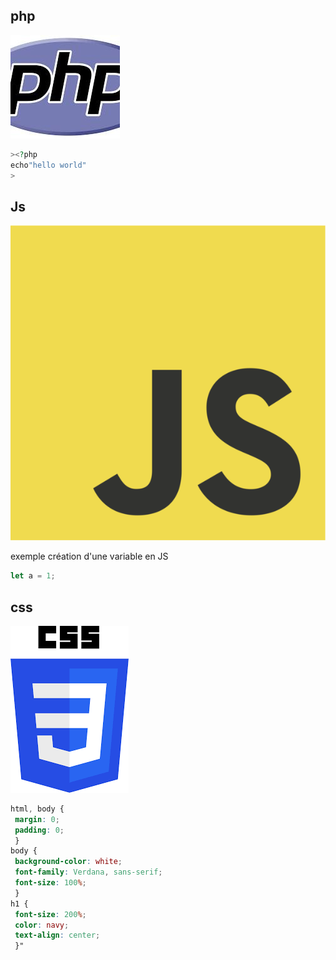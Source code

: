## php
![php](php.jpeg)
```php 
><?php
echo"hello world" 
>
```

## Js

![logo](/JavaScript-logo.png)

exemple création d'une variable en JS

```js
let a = 1;
```

## css

![](/css.png)

```css
html, body {
 margin: 0;
 padding: 0;
 }
body {
 background-color: white;
 font-family: Verdana, sans-serif;
 font-size: 100%;
 }
h1 {
 font-size: 200%;
 color: navy;
 text-align: center;
 }"
```
